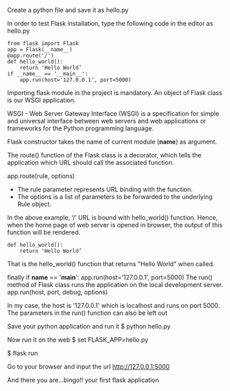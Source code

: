 Create a python file and save it as hello.py

In order to test Flask installation, type the following code in the editor as hello.py
	
	from flask import Flask
	app = Flask(__name__)
	@app.route('/')
	def hello_world():
		return 'Hello World’
	if __name__ == '__main__':
		app.run(host='127.0.0.1', port=5000)

Importing flask module in the project is mandatory. An object of Flask class is our WSGI application.

WSGI - Web Server Gateway Interface (WSGI) is a specification for simple and universal interface between web servers 
and web applications or frameworks for the Python programming language.

Flask constructor takes the name of current module (__name__) as argument.

The route() function of the Flask class is a decorator, which tells the application which
URL should call the associated function.

app.route(rule, options)
- The rule parameter represents URL binding with the function.
- The options is a list of parameters to be forwarded to the underlying Rule object.

In the above example, ‘/’ URL is bound with hello_world() function. Hence, when the home page of web server is opened in browser, the output of this function will be rendered.

	def hello_world():
		return 'Hello World’
That is the hello_world() function that returns "Hello World" when called.

finally 
	if __name__ == '__main__':
		app.run(host='127.0.0.1', port=5000)
The run() method of Flask class runs the application on the local development server.
app.run(host, port, debug, options)

In my case, the host is '127.0.0.1' which is localhost and runs on port 5000. The parameters in the run() function can also be left out

Save your python application and run it
$ python hello.py

Now run it on the web
$ set FLASK_APP=hello.py

$ flask run

Go to your browser and input the url http://127.0.0.1:5000

And there you are...bingo!! your first flask application



